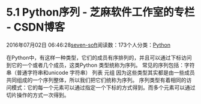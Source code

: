 
# 5.1 Python序列 -  芝麻软件工作室的专栏 - CSDN博客


2016年07月02日 06:46:28[seven-soft](https://me.csdn.net/softn)阅读数：173个人分类：[Python																](https://blog.csdn.net/softn/article/category/6290759)



在Python中，有这样一种类型，它们的成员有序排列的，并且可以通过下标访问到它的一个或者几个成员，这类Python 类型统称为序列。
常见的序列包括：字符串（普通字符串和unicode 字符串）
列表
元组
因为这些类型其实都是由一些成员共同组成的一个序列整体，所以我们把它们统称为序列。
序列类型有着相同的访问模式：它的每一个元素可以通过指定一个下标的方式得到。而多个元素可以通过切片操作的方式一次得到。

